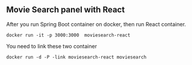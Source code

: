 ## Movie Search panel with React

After you run Spring Boot container on docker, then run React container.  

```
docker run -it -p 3000:3000  moviesearch-react  
```

You need to link these two container  

```
docker run -d -P -link moviesearch-react moviesearch  

```
